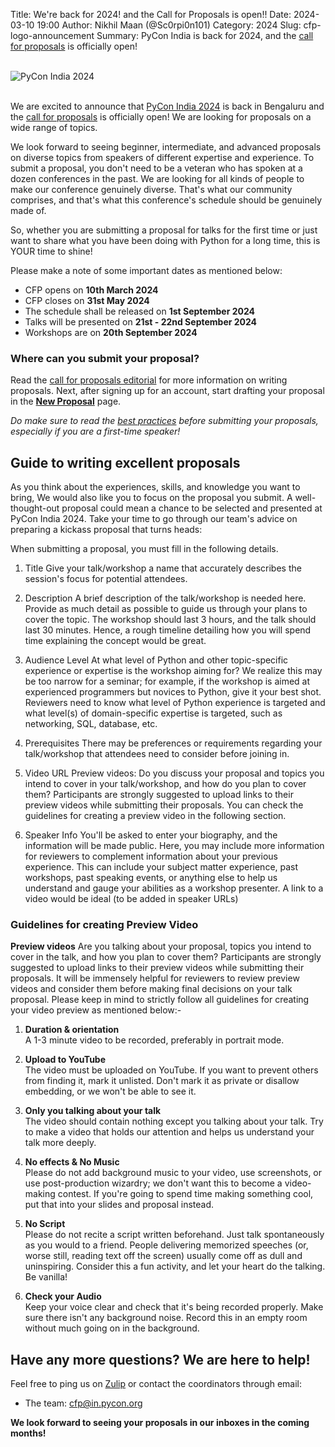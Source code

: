 Title: We're back for 2024! and the Call for Proposals is open!!
Date: 2024-03-10 19:00
Author: Nikhil Maan (@Sc0rpi0n101)
Category: 2024
Slug: cfp-logo-announcement
Summary: PyCon India is back for 2024, and the [call for proposals](https://in.pycon.org/cfp/2024/proposals/) is officially open!

<br/>
<div class="text-center">
  <a href="https://in.pycon.org/2024/" target="_blank" style="border: none; text-decoration: none;">
    <img src="{static}/theme/images/logo.png" alt="PyCon India 2024" class="img-fluid responsive-image">
  </a>
</div>
<br/>

We are excited to announce that [PyCon India 2024](https://in.pycon.org/2024/) is back in Bengaluru and the [call for proposals](https://in.pycon.org/cfp/2024/proposals/) is officially open! We are looking for proposals on a wide range of topics.

We look forward to seeing beginner, intermediate, and advanced proposals on diverse topics from speakers of different expertise and experience. To submit a proposal, you don't need to be a veteran who has spoken at a dozen conferences in the past. We are looking for all kinds of people to make our conference genuinely diverse. That's what our community comprises, and that's what this conference's schedule should be genuinely made of.

So, whether you are submitting a proposal for talks for the first time or just want to share what you have been doing with Python for a long time, this is YOUR time to shine!

Please make a note of some important dates as mentioned below:

- CFP opens on **10th March 2024**
- CFP closes on **31st May 2024**
- The schedule shall be released on **1st September 2024**
- Talks will be presented on **21st - 22nd September 2024**
- Workshops are on **20th September 2024**

### Where can you submit your proposal?

Read the [call for proposals editorial](https://in.pycon.org/cfp/2024/proposals/) for more information on writing proposals. Next, after signing up for an account, start drafting your proposal in the [**New Proposal**](https://in.pycon.org/cfp/2024/proposals/create/) page.

*Do make sure to read the [best practices](https://github.com/pythonindia/junction/wiki/Speaker-best-practices) before submitting your proposals, especially if you are a first-time speaker!*

## Guide to writing excellent proposals

As you think about the experiences, skills, and knowledge you want to bring, We would also like you to focus on the proposal you submit. A well-thought-out proposal could mean a chance to be selected and presented at PyCon India 2024. Take your time to go through our team's advice on preparing a kickass proposal that turns heads:

When submitting a proposal, you must fill in the following details.

1. Title
Give your talk/workshop a name that accurately describes the session's focus for potential attendees.

2. Description
A brief description of the talk/workshop is needed here. Provide as much detail as possible to guide us through your plans to cover the topic. The workshop should last 3 hours, and the talk should last 30 minutes. Hence, a rough timeline detailing how you will spend time explaining the concept would be great.

3. Audience Level
At what level of Python and other topic-specific experience or expertise is the workshop aiming for? We realize this may be too narrow for a seminar; for example, if the workshop is aimed at experienced programmers but novices to Python, give it your best shot. Reviewers need to know what level of Python experience is targeted and what level(s) of domain-specific expertise is targeted, such as networking, SQL, database, etc.

4. Prerequisites
There may be preferences or requirements regarding your talk/workshop that attendees need to consider before joining in.

5. Video URL
Preview videos: Do you discuss your proposal and topics you intend to cover in your talk/workshop, and how do you plan to cover them? Participants are strongly suggested to upload links to their preview videos while submitting their proposals. You can check the guidelines for creating a preview video in the following section.

6. Speaker Info
You'll be asked to enter your biography, and the information will be made public. Here, you may include more information for reviewers to complement information about your previous experience. This can include your subject matter experience, past workshops, past speaking events, or anything else to help us understand and gauge your abilities as a workshop presenter. A link to a video would be ideal (to be added in speaker URLs)

### Guidelines for creating Preview Video

**Preview videos** Are you talking about your proposal, topics you intend to cover in the talk, and how you plan to cover them? Participants are strongly suggested to upload links to their preview videos while submitting their proposals. It will be immensely helpful for reviewers to review preview videos and consider them before making final decisions on your talk proposal. Please keep in mind to strictly follow all guidelines for creating your video preview as mentioned below:-

1. **Duration & orientation**  
A 1-3 minute video to be recorded, preferably in portrait mode.

2. **Upload to YouTube**  
The video must be uploaded on YouTube. If you want to prevent others from finding it, mark it unlisted. Don't mark it as private or disallow embedding, or we won't be able to see it. ​

3. **Only you talking about your talk**  
The video should contain nothing except you talking about your talk.​ Try to make a video that holds our attention and helps us understand your talk more deeply.

4. **No effects & No Music**  
Please do not add background music to your video, use screenshots, or use post-production wizardry; we don't want this to become a video-making contest. If you're going to spend time making something cool, put that into your slides and proposal instead.

5. **No Script**  
Please do not recite a script written beforehand. Just talk spontaneously as you would to a friend. People delivering memorized speeches (or, worse still, reading text off the screen) usually come off as dull and uninspiring. Consider this a fun activity, and let your heart do the talking. Be vanilla!

6. **Check your Audio**  
Keep your voice clear and check that it's being recorded properly. Make sure there isn't any background noise. Record this in an empty room without much going on in the background.

## Have any more questions? We are here to help!

Feel free to ping us on [Zulip](https://pyconindia.zulipchat.com/) or contact the coordinators through email:

- The team: [cfp@in.pycon.org](mailto:cfp@in.pycon.org)

**We look forward to seeing your proposals in our inboxes in the coming months!**
